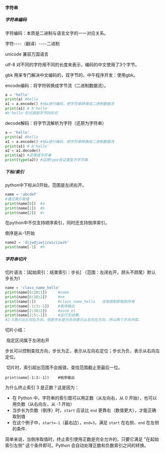 ####  字符串

#####  字符串编码

字符编码：本质是二进制与语言文字的一一对应关系。

字符----（翻译）----二进制

unicode	兼容万国语言

utf-8	对不同的字符用不同的长度来表示，编码的中文使用了3个字节。

gbk	用来专门解决中文编码的，双字节的。中午程序开发：使用gbk。

encode编码：将字符转换成字节流（二进制数据流）。  

```python
a = 'hello'
print(a) #hello
a1 = a.encode() #给a进行编码，把字符串转换成二进制数据流
print(a1) # b'hello'
#b'hello'形式就是字节码形式
```

decode解码：将字节流解析为字符（还原为字符串）

```python
a = 'hello'
print(a) #hello
a1 = a.encode() #给a进行编码，把字符串转换成二进制数据流
print(a1) # b'hello'
a2 = a1.decode()
print(a2) #还原成字符串
print(type(a2)) #运用type验证类型为字符串
```

#####  下标/索引

python中下标从0开始，范围是左闭右开。

```python
name = 'abcdef'
#通过索引取值
print(name[0])	#a
print(name[1])	#b
print(name[2])	#c
```

在python中不仅支持顺序索引，同时还支持倒序索引。

倒序是从-1开始

```python
name2 = 'dijwdjiwjicwiciiwih'
print(name[-1] 	#h
```

#####  字符串切片

 切片语法：[起始索引：结束索引：步长]	（范围：左闭右开，顾头不顾尾）默认步长为1

```python
name = 'class_name_hello'
print(name[6:10:1])     #name
print(name[6:10:2])     #nm
print(name[:])          #class_name_hello   没有限制即取到所有
print(name[-1:3:-1])    #倒序输出
print(name[2:30:2])     #asnm_el
print(name[2:5:-1])		#运行无结果。
#2-5表示从左向右方向，但是步长是为负则表示从右向左方向，所以两个方向冲突。
```

切片小结：

​	指定区间属于左闭右开

​	步长可以控制查找方向，步长为正，表示从左向右定位；步长为负，表示从右向左定位。

​	切片时，索引超出范围不会报错，查找范围截止至最后一位。

`print(name[-1:3:-1])    #倒序输出`

为什么终止索引 3 是正数？这是因为：

- 在 Python 中，字符串的索引既可以用正数（从左向右，从 0 开始），也可以用负数（从右向左，从 -1 开始）
- 当步长为负数（倒序）时，`start` 应该比 `end` 更靠右（数值更大），才能正确取到值
- 在这个例子中，`start=-1`（最右边），`end=3`，满足 `start` 在右侧、`end` 在左侧的条件.

简单来说，当倒序取值时，终止索引使用正数是完全允许的，只要它满足 "在起始索引左侧" 这个条件即可。Python 会自动处理正数和负数索引之间的转换。